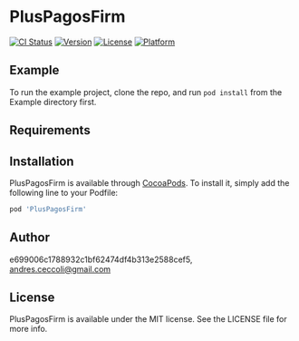 # PlusPagosFirm

[![CI Status](https://img.shields.io/travis/e699006c1788932c1bf62474df4b313e2588cef5/PlusPagosFirm.svg?style=flat)](https://travis-ci.org/e699006c1788932c1bf62474df4b313e2588cef5/PlusPagosFirm)
[![Version](https://img.shields.io/cocoapods/v/PlusPagosFirm.svg?style=flat)](https://cocoapods.org/pods/PlusPagosFirm)
[![License](https://img.shields.io/cocoapods/l/PlusPagosFirm.svg?style=flat)](https://cocoapods.org/pods/PlusPagosFirm)
[![Platform](https://img.shields.io/cocoapods/p/PlusPagosFirm.svg?style=flat)](https://cocoapods.org/pods/PlusPagosFirm)

## Example

To run the example project, clone the repo, and run `pod install` from the Example directory first.

## Requirements

## Installation

PlusPagosFirm is available through [CocoaPods](https://cocoapods.org). To install
it, simply add the following line to your Podfile:

```ruby
pod 'PlusPagosFirm'
```

## Author

e699006c1788932c1bf62474df4b313e2588cef5, andres.ceccoli@gmail.com

## License

PlusPagosFirm is available under the MIT license. See the LICENSE file for more info.
